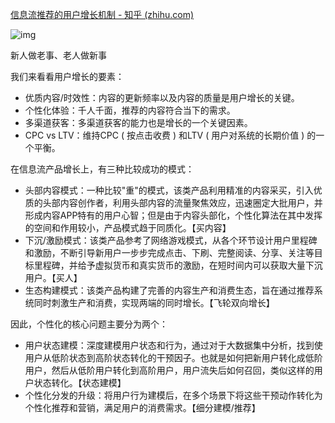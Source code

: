 [信息流推荐的用户增长机制 - 知乎 (zhihu.com)](https://zhuanlan.zhihu.com/p/428893386)

![img](https://pic4.zhimg.com/80/v2-be831597f5a6b45092552bbae92b0f7f_1440w.webp)

新人做老事、老人做新事

我们来看看用户增长的要素：

- 优质内容/时效性：内容的更新频率以及内容的质量是用户增长的关键。
- 个性化体验：千人千面，推荐的内容符合当下的需求。
- 多渠道获客：多渠道获客的能力也是增长的一个关键因素。
- CPC vs LTV：维持CPC ( 按点击收费 ) 和LTV ( 用户对系统的长期价值 ) 的一个平衡。

在信息流产品增长上，有三种比较成功的模式：

- 头部内容模式：一种比较"重"的模式，该类产品利用精准的内容采买，引入优质的头部内容创作者，利用头部内容的流量聚焦效应，迅速圈定大批用户，并形成内容APP特有的用户心智；但是由于内容头部化，个性化算法在其中发挥的空间和作用较小，产品模式趋于同质化。【买内容】
- 下沉/激励模式：该类产品参考了网络游戏模式，从各个环节设计用户里程碑和激励，不断引导新用户一步步完成点击、下刷、完整阅读、分享、关注等目标里程碑，并给予虚拟货币和真实货币的激励，在短时间内可以获取大量下沉用户。【买人】
- 生态构建模式：该类产品构建了完善的内容生产和消费生态，旨在通过推荐系统同时刺激生产和消费，实现两端的同时增长。【飞轮双向增长】

因此，个性化的核心问题主要分为两个：

- 用户状态建模：深度建模用户状态和行为，通过对于大数据集中分析，找到使用户从低阶状态到高阶状态转化的干预因子。也就是如何把新用户转化成低阶用户，然后从低阶用户转化到高阶用户，用户流失后如何召回，类似这样的用户状态转化。【状态建模】
- 个性化分发的升级：将用户行为建模后，在多个场景下将这些干预动作转化为个性化推荐和营销，满足用户的消费需求。【细分建模/推荐】